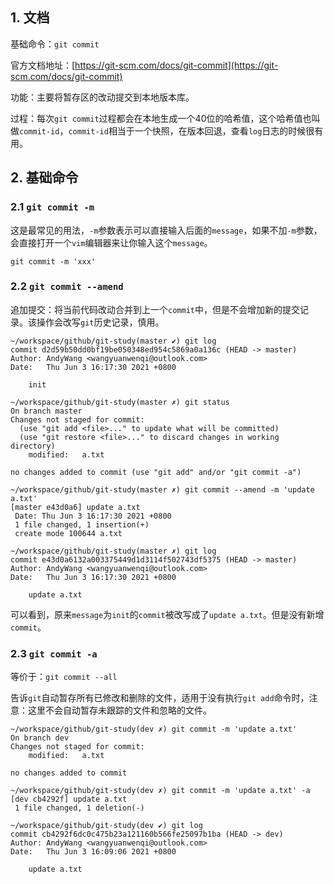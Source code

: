 ## 1. 文档

基础命令：`git commit`

官方文档地址：[https://git-scm.com/docs/git-commit](https://git-scm.com/docs/git-commit)

功能：主要将暂存区的改动提交到本地版本库。

过程：每次`git commit`过程都会在本地生成一个40位的哈希值，这个哈希值也叫做`commit-id`，`commit-id`相当于一个快照，在版本回退，查看`log`日志的时候很有用。

## 2. 基础命令

### 2.1 `git commit -m`

这是最常见的用法，`-m`参数表示可以直接输入后面的`message`，如果不加`-m`参数，会直接打开一个`vim`编辑器来让你输入这个`message`。

```shell
git commit -m 'xxx'
```

### 2.2 `git commit --amend`

追加提交：将当前代码改动合并到上一个`commit`中，但是不会增加新的提交记录。该操作会改写`git`历史记录，慎用。

```shell
~/workspace/github/git-study(master ✔) git log
commit d2d59b50dd0bf19be050348ed954c5869a0a136c (HEAD -> master)
Author: AndyWang <wangyuanwenqi@outlook.com>
Date:   Thu Jun 3 16:17:30 2021 +0800

    init
    
~/workspace/github/git-study(master ✗) git status
On branch master
Changes not staged for commit:
  (use "git add <file>..." to update what will be committed)
  (use "git restore <file>..." to discard changes in working directory)
	modified:   a.txt

no changes added to commit (use "git add" and/or "git commit -a")

~/workspace/github/git-study(master ✗) git commit --amend -m 'update a.txt'
[master e43d0a6] update a.txt
 Date: Thu Jun 3 16:17:30 2021 +0800
 1 file changed, 1 insertion(+)
 create mode 100644 a.txt
 
~/workspace/github/git-study(master ✗) git log
commit e43d0a6132a003375449d1d3114f502743df5375 (HEAD -> master)
Author: AndyWang <wangyuanwenqi@outlook.com>
Date:   Thu Jun 3 16:17:30 2021 +0800

    update a.txt
```

可以看到，原来`message`为`init`的`commit`被改写成了`update a.txt`。但是没有新增`commit`。

### 2.3 `git commit -a`

等价于：`git commit --all`

告诉`git`自动暂存所有已修改和删除的文件，适用于没有执行`git add`命令时，注意：这里不会自动暂存未跟踪的文件和忽略的文件。

```shell
~/workspace/github/git-study(dev ✗) git commit -m 'update a.txt'
On branch dev
Changes not staged for commit:
	modified:   a.txt

no changes added to commit

~/workspace/github/git-study(dev ✗) git commit -m 'update a.txt' -a
[dev cb4292f] update a.txt
 1 file changed, 1 deletion(-)

~/workspace/github/git-study(dev ✔) git log
commit cb4292f6dc0c475b23a121160b566fe25097b1ba (HEAD -> dev)
Author: AndyWang <wangyuanwenqi@outlook.com>
Date:   Thu Jun 3 16:09:06 2021 +0800

    update a.txt
```

